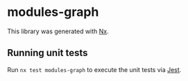 # modules-graph

This library was generated with [Nx](https://nx.dev).

## Running unit tests

Run `nx test modules-graph` to execute the unit tests via [Jest](https://jestjs.io).
